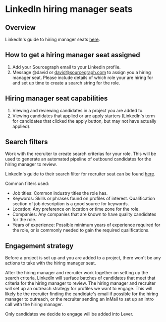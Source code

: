 # LinkedIn hiring manager seats

## Overview
LinkedIn's guide to hiring manager seats [here](https://business.linkedin.com/content/dam/me/business/en-us/talent-solutions/learning-center/tip-sheets/en-us/AccessUseYourHiringMgrSeat.pdf).

## How to get a hiring manager seat assigned
1. Add your Sourcegraph email to your LinkedIn profile.
2. Message @david or david@sourcegraph.com to assign you a hiring manager seat. Please include details of which role your are hiring for and set up time to create a search string for the role.

## Hiring manager seat capabilities
1. Viewing and reviewing candidates in a project you are added to. 
2. Viewing candidates that applied or are apply starters (LinkedIn's term for candidates that clicked the apply button, but may not have actually applied).

## Search filters 
Work with the recruiter to create search criterias for your role. This will be used to generate an automated pipeline of outbound candidates for the hiring manager to review. 

LinkedIn's guide to their search filter for recruiter seat can be found [here](https://business.linkedin.com/content/dam/me/business/en-us/talent-solutions/learning-center/tip-sheets/en-us/HowSearchFiltersWork.pdf).

Common filters used:
- Job titles: Common industry titles the role has.
- Keywords: Skills or phrases found on profiles of interest. Qualification section of job description is a good source for keywords.
- Location: Any preference on location or time zone for the role.
- Companies: Any companies that are known to have quality candidates for the role. 
- Years of experience: Possible minimum years of experience required for the role, or is commonly needed to gain the required qualifications.

## Engagement strategy

Before a project is set up and you are added to a project, there won't be any actions to take with the hiring manager seat. 

After the hiring manager and recruiter work together on setting up the search criteria, LinkedIn will surface batches of candidates that meet that criteria for the hiring manager to review. The hiring manager and recruiter will set up an outreach strategy for profiles we want to engage. This will likely be the recruiter finding the candidate's email if possible for the hiring manager to outreach, or the recruiter sending an InMail to set up an intro call with the hiring manager. 

Only candidates we decide to engage will be added into Lever. 

